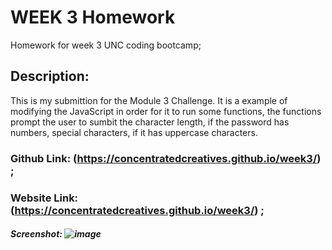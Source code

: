 # WEEK 3 Homework
Homework for week 3 UNC coding bootcamp;
## Description:
This is my submittion for the Module 3 Challenge. It is a example of modifying the JavaScript in order for it to run some functions, the functions prompt the user to sumbit the character length, if the password has numbers, special characters, if it has uppercase characters.
### Github Link: (https://concentratedcreatives.github.io/week3/) ;
### Website Link: (https://concentratedcreatives.github.io/week3/) ;
##### Screenshot: ![image](https://github.com/concentratedcreatives/week3/assets/96632846/f42bbb04-9e83-4369-b1f6-d4ee78ac57f0)

